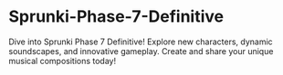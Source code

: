 # Sprunki-Phase-7-Definitive
Dive into Sprunki Phase 7 Definitive! Explore new characters, dynamic soundscapes, and innovative gameplay. Create and share your unique musical compositions today!
